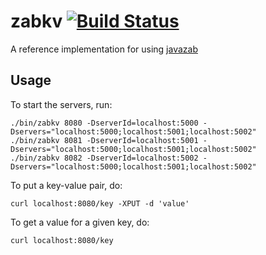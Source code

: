 zabkv [![Build Status](https://travis-ci.org/ZK-1931/zabkv.svg?branch=master)](https://travis-ci.org/ZK-1931/zabkv)
=====

A reference implementation for using [javazab](https://github.com/ZK-1931/javazab)

Usage
-----
To start the servers, run:

    ./bin/zabkv 8080 -DserverId=localhost:5000 -Dservers="localhost:5000;localhost:5001;localhost:5002"
    ./bin/zabkv 8081 -DserverId=localhost:5001 -Dservers="localhost:5000;localhost:5001;localhost:5002"
    ./bin/zabkv 8082 -DserverId=localhost:5002 -Dservers="localhost:5000;localhost:5001;localhost:5002"

To put a key-value pair, do:

    curl localhost:8080/key -XPUT -d 'value'

To get a value for a given key, do:

    curl localhost:8080/key

